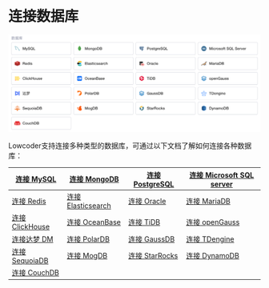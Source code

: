 # 连接数据库

​![](assets/1_1_7-20231002181401-nfbp5c7.png)​

Lowcoder支持连接多种类型的数据库，可通过以下文档了解如何连接各种数据库：

|[连接 MySQL](https://majiang.co/docs/database/mysql)|[连接 MongoDB](https://majiang.co/docs/database/mongodb)|[连接 PostgreSQL](https://majiang.co/docs/database/postgresql)|[连接 Microsoft SQL server](https://majiang.co/docs/database/ms-SQL-server)|
| --| --| --| --|
|[连接 Redis](https://majiang.co/docs/database/redis)|[连接 Elasticsearch](https://majiang.co/docs/database/elasticsearch)|[连接 Oracle](https://majiang.co/docs/database/oracle)|[连接 MariaDB](https://majiang.co/docs/database/mariadb)|
|[连接 ClickHouse](https://majiang.co/docs/database/clickhouse)|[连接 OceanBase](https://majiang.co/docs/database/oceanbase)|[连接 TiDB](https://majiang.co/docs/database/TiDB)|[连接 openGauss](https://majiang.co/docs/database/openGauss)|
|[连接达梦 DM](https://majiang.co/docs/database/dameng)|[连接 PolarDB](https://majiang.co/docs/database/polardb)|[连接 GaussDB](https://majiang.co/docs/database/gaussdb)|[连接 TDengine](https://majiang.co/docs/database/tdengine)|
|[连接 SequoiaDB](https://majiang.co/docs/database/sequoiadb)|[连接 MogDB](https://majiang.co/docs/database/mogdb)|[连接 StarRocks](https://majiang.co/docs/database/starrocks)|[连接 DynamoDB](https://majiang.co/docs/database/dynamodb)|
|[连接 CouchDB](https://majiang.co/docs/database/couchdb)||||
